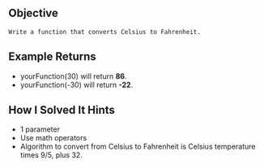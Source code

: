 ## Objective

    Write a function that converts Celsius to Fahrenheit.

## Example Returns

- yourFunction(30) will return **86**.
- yourFunction(-30) will return **-22**.

## How I Solved It Hints

- 1 parameter
- Use math operators
- Algorithm to convert from Celsius to Fahrenheit is Celsius temperature times 9/5, plus 32.
